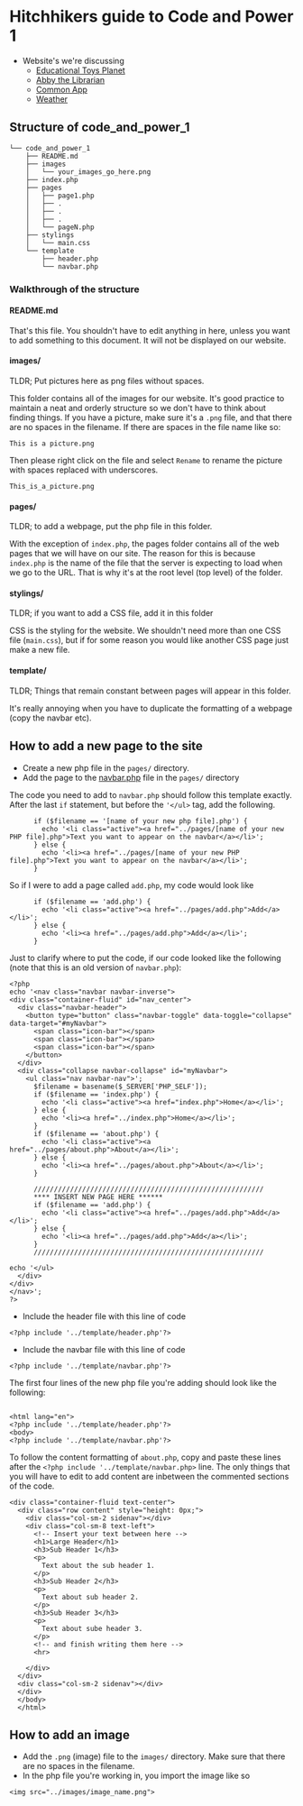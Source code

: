 # Hitchhikers guide to Code and Power 1

* Website's we're discussing
  * [Educational Toys Planet](https://www.educationaltoysplanet.com/)
  * [Abby the Librarian](http://www.abbythelibrarian.com/)
  * [Common App](http://www.commonapp.org/faq)
  * [Weather](http://w2.weather.gov/climate/)

## Structure of code_and_power_1
```
└── code_and_power_1
    ├── README.md
    ├── images
    │   └── your_images_go_here.png
    ├── index.php
    ├── pages
    │   ├── page1.php
    │   ├── .
    │   ├── .
    │   ├── .
    │   └── pageN.php
    ├── stylings
    │   └── main.css
    └── template
        ├── header.php
        └── navbar.php
```
### Walkthrough of the structure

#### README.md

That's this file. You shouldn't have to edit anything in here, unless you want to add something to this document. It will not be displayed on our website. 

#### images/

TLDR; Put pictures here as png files without spaces. 

This folder contains all of the images for our website. It's good practice to maintain a neat and orderly structure so we don't have to think about finding things. If you have a picture, make sure it's a `.png` file, and that there are no spaces in the filename. If there are spaces in the file name like so:

`This is a picture.png`

Then please right click on the file and select `Rename` to rename the picture with spaces replaced with underscores.

`This_is_a_picture.png`

#### pages/

TLDR; to add a webpage, put the php file in this folder.

With the exception of `index.php`, the pages folder contains all of the web pages that we will have on our site. The reason for this is because `index.php` is the name of the file that the server is expecting to load when we go to the URL. That is why it's at the root level (top level) of the folder. 

#### stylings/

TLDR; if you want to add a CSS file, add it in this folder

CSS is the styling for the website. We shouldn't need more than one CSS file (`main.css`), but if for some reason you would like another CSS page just make a new file. 


#### template/

TLDR; Things that remain constant between pages will appear in this folder.

It's really annoying when you have to duplicate the formatting of a webpage (copy the navbar etc). 


## How to add a new page to the site
* Create a new php file in the `pages/` directory. 
* Add the page to the [navbar.php](https://github.com/ekivolowitz/LIS500/blob/master/code_and_power_1/template/navbar.php)
file in the `pages/` directory

The code you need to add to `navbar.php` should follow this template exactly. After the last `if` statement, but before the `'</ul>` tag, add the following.
```
      if ($filename == '[name of your new php file].php') {
        echo '<li class="active"><a href="../pages/[name of your new PHP file].php">Text you want to appear on the navbar</a></li>';
      } else {
        echo '<li><a href="../pages/[name of your new PHP file].php">Text you want to appear on the navbar</a></li>';
      }
```

So if I were to add a page called `add.php`, my code would look like

```
      if ($filename == 'add.php') {
        echo '<li class="active"><a href="../pages/add.php">Add</a></li>';
      } else {
        echo '<li><a href="../pages/add.php">Add</a></li>';
      }
```

Just to clarify where to put the code, if our code looked like the following (note that this is an old version of `navbar.php`):
```
<?php
echo '<nav class="navbar navbar-inverse">
<div class="container-fluid" id="nav_center">
  <div class="navbar-header">
    <button type="button" class="navbar-toggle" data-toggle="collapse" data-target="#myNavbar">
      <span class="icon-bar"></span>
      <span class="icon-bar"></span>
      <span class="icon-bar"></span>                        
    </button>
  </div>
  <div class="collapse navbar-collapse" id="myNavbar">
    <ul class="nav navbar-nav">';
      $filename = basename($_SERVER['PHP_SELF']);
      if ($filename == 'index.php') {
        echo '<li class="active"><a href="index.php">Home</a></li>';
      } else {
        echo '<li><a href="../index.php">Home</a></li>';
      }
      if ($filename == 'about.php') {
        echo '<li class="active"><a href="../pages/about.php">About</a></li>';
      } else {
        echo '<li><a href="../pages/about.php">About</a></li>';
      }
      
      /////////////////////////////////////////////////////////
      **** INSERT NEW PAGE HERE ******
      if ($filename == 'add.php') {
        echo '<li class="active"><a href="../pages/add.php">Add</a></li>';
      } else {
        echo '<li><a href="../pages/add.php">Add</a></li>';
      }
      /////////////////////////////////////////////////////////
      
echo '</ul>
  </div>
</div>
</nav>';
?>
```
* Include the header file with this line of code
```
<?php include '../template/header.php'?>
```
* Include the navbar file with this line of code
```
<?php include '../template/navbar.php'?>
```

The first four lines of the new php file you're adding should look like the following:

```

<html lang="en">
<?php include '../template/header.php'?>
<body>
<?php include '../template/navbar.php'?>
```

To follow the content formatting of `about.php`, copy and paste these lines after the `<?php include '../template/navbar.php>` line. The only things that you will have to edit to add content are inbetween the commented sections of the code. 

```
<div class="container-fluid text-center">    
  <div class="row content" style="height: 0px;">
    <div class="col-sm-2 sidenav"></div>
    <div class="col-sm-8 text-left"> 
      <!-- Insert your text between here -->
      <h1>Large Header</h1>
      <h3>Sub Header 1</h3>
      <p>
        Text about the sub header 1.
      </p>
      <h3>Sub Header 2</h3>
      <p>
        Text about sub header 2.
      </p>
      <h3>Sub Header 3</h3>
      <p>
        Text about sube header 3.
      </p>
      <!-- and finish writing them here -->
      <hr>
      
    </div>
  </div>
  <div class="col-sm-2 sidenav"></div>
  </div>
  </body> 
  </html>
```

## How to add an image
* Add the `.png` (image) file to the `images/` directory. Make sure that there are no spaces in the filename.
* In the php file you're working in, you import the image like so
```
<img src="../images/image_name.png">
```
